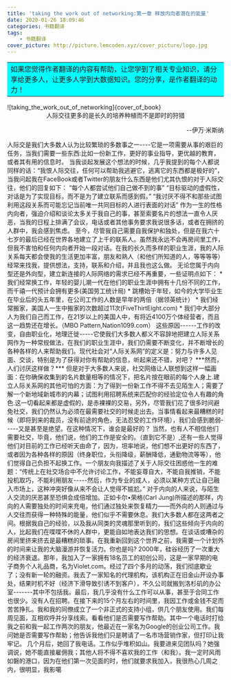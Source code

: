 ```yaml
---
title: 'taking the work out of networking:第一章 释放内向者潜在的能量'
date: 2020-01-26 18:09:46
categories: 书籍翻译
tags:
	- 书籍翻译
cover_picture: http://picture.lemcoden.xyz/cover_picture/logo.jpg
---
```

<table><tr><td bgcolor=#00FFFF>
如果您觉得作者翻译的内容有帮助，让您学到了相关专业知识，请分享给更多人，让更多人学到大数据知识。您的分享，是作者翻译的动力！
</td></tr></table>
![taking_the_work_out_of_networking]{cover_of_book}
<center>
人际交往更多的是长久的培养种植而不是即时的狩猎
</center>
<p align="right">--伊万·米斯纳</p>
人际交是我们大多数人认为比较繁琐的多数事之一----它是一项需要从事的艰巨的任务，当我们需要一些东西:比如一份新工作，更好的事业指导，更优越的教育，或者其有用的信息时。 当我谈起发展这个想法的时候，几乎我提到的每个人都说同样的话：“我恨人际交往，任何可以帮助我逃避它，逃离它的东西都是极好的”，当我问起我在FaceBook或者Twitter的朋友什么东西是他们尤其仇恨的对于人际交往，他们的回复如下：
“每个人都尝试他们自己做不到的事”
“目标驱动的虚假性，对话是为了实现目标，而不是为了建立联系而感到假。”
“我讨厌不得不和那些试图利用这段关系而可能忘记当前唯一共同目标的人进行表面的对话”
作为一生的性格内向者，强迫介绍和谈论太多关于我自己的事，甚至索要名片的想法一直令人厌恶，当我的日程上排满了会议，电话或者其他事务要求我说很多话，或者在拥挤的人群中，我会感到焦虑。
至今，尽管我自己需要自我保护和独处，但是在我六十七岁的最后已经在世界各地建立了上千的联系人。虽然我永远不会再房间里工作，但我不害怕和任何内向者开始一段对话。在我的长久而多样的职业生涯，我的人际关系每天都会使我的生活更加丰富，朋友和熟人（和他们所知道的人，等等等等）经常来找我，提供想法，支持，联系和介绍，并且我也这么做。
无论您属于内向型还是外向型，建立新连接的人际网络的需求已经不再重要，一些证明点如下：
* 我们经常换工作，年轻的婴儿潮一代在他们的职业生涯中拥有十几份不同的工作，而千禧一代预计会拥有更多(美国劳工统计局)
* 跳槽始于年轻，如今的大学毕业生在毕业后的头五年里，在公司工作的人数是早年的两倍（据领英统计）
* 我们经常搬家，美国人一生中搬家的次数超过11次(FiveThirtEight.com)
* 我们中大部分人为我们自己而工作，在21岁以上的美国人中，有将近4100万个体经营者，而且这一趋势还在增长。（MBO Pattern,Nation1099.com）
这些原因------工作的改变，自由职业化，地理迁徙-----它使我们大多数人都义不容辞地把建立人际关系网作为一种常规做法，在我们的职业生涯中，我们仍需要不断变化，并不断增长的各种各样的人来帮助我们。现代社会对“人际关系网”的定义是：努力与许多人见面、交谈，特别是为了获得对你有帮助的信息，听起来还不错，对吧？
***然而，人们讨厌这样做？***
但是对于大多数人来说，社交网络让人联想到这样一幅画面：在你确保收集到的名片数量相等的情况下，把名片按在眼前的每个人身上.建立人际关系网的其他可怕的方面：为了得到一份新工作不得不去见陌生人；需要了解一个新地域新城市的内幕；试图利用招聘系统来匹配你的经验定位令人有趣的角色.这一切看起来都是虚假的，是赤裸裸的交易，另外，尽管我们花了很多时间避免社交，我们仍然认为必须在最需要社交的时候走出去。当事情看起来最糟糕的时候（即将到来的裁员，没有前途的角色，无法忍受的工作环境），我们会感到脆弱-----又是甚至是绝望。在这种情况下，谁会是最好的？
当然，也有人不相信他们需要社交，毕竟，他们说，他们的工作是安全的。（直到它不是）,还有一些人觉得他们对目前的工作已经听天由命了，因为，坦率地说，他们想不出更好的东西了，或者因为各种各样的原因（终身职位，头衔降级，薪酬降低，通勤物流等等），他们觉得自己负担不起换工作。一个朋友向我描述了关于人际交往困惑他一生的难题：“传统上在社交场合中不允许讨论工作，不能妄尊自大，不能自我推销，不能投机取巧，不能利用朋友-----然后，作为专业的成人，必须以某种方式让自己融入市场上，这种冲突好像从来不会让人觉得不尴尬。”
对于内向的人来说，与陌生人交流的厌恶甚至恐惧会成倍增加。正如卡尔•荣格(Carl Jung)所描述的那样，内向的人需要独处的时间来充电，他们通过独处来恢复精力——而外向的人则通过与人交往而获得一种特殊的能量，他们似乎不需要休息。我们大多数人都在这两者之间。根据我自己的经验，以及我从同类的灵魂那里听到的，我们这些倾向于内向的人，比起我们在喋喋不休的人群中，更能自如地表达我们的思想。在谈话或嘈杂的房间里挤来挤去是最糟糕的琐事。在我重新回到这个世界之前，我需要一个计划外的时间来让我的大脑漫游并恢复活力。你也是吗?
2000年，硅谷经历了一次重大的经济衰退。那年，我加入了一家拥有18名员工的初创公司，这是一家早期的电子商务个人礼品商，名为Violet.com。经过了四个多月的动荡，我们彻底歇业了；没有新一轮的融资。我去了一家知名的代理机构，该机构正在旧金山开设办事处，结果时机不好（经济下滑导致引诱不到客户），不久公司就搬到洛杉矶的办公室-------其中不包括我。最后，我几乎没有什么工作可以从事，甚至于合同工作也很少。没有人在招聘。在接下来的15个月左右的时间里，我因工作或金钱不足而苦苦挣扎。我和我的同僚成立了一个非正式的支持小组，供几个朋友使用。我们每周见面，互相欢呼并分享线索。看看他们是否需要写作帮助。其中一个电话时打给我之前和我一起工作两次的朋友，他最近在一家名为Google的创业公司工作。我问她是否需要写作帮助；他告诉我他们只是聘请了一名市场营销作家，但打印让我牢记。
几个月后，她回了我电话。工作似乎堆积如山。我要进来见团队吗？她强调说，她不能直接雇佣我；其他人将不得不喜欢我的工作（和我）。我一定时风雨如磐的港口，因为在他们第一次见面的时，他们就要求我加入，我很热心几周之内，很明显，我影噶
